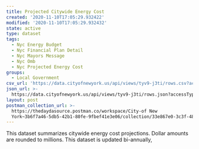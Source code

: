 ```yaml
---
title: Projected Citywide Energy Cost
created: '2020-11-10T17:05:29.932422'
modified: '2020-11-10T17:05:29.932432'
state: active
type: dataset
tags:
  - Nyc Energy Budget
  - Nyc Financial Plan Detail
  - Nyc Mayors Message
  - Nyc Omb
  - Nyc Projected Energy Cost
groups:
  - Local Government
csv_url: 'https://data.cityofnewyork.us/api/views/tyv9-j3ti/rows.csv?accessType=DOWNLOAD'
json_url: >-
  https://data.cityofnewyork.us/api/views/tyv9-j3ti/rows.json?accessType=DOWNLOAD
layout: post
postman_collection_url: >-
  https://thedaydasource.postman.co/workspace/City-of New
  York~3b6f7a46-5db5-42b1-80fe-9fbef41e3e06/collection/33e867e0-3c3f-480b-a6f5-2a717b9ddab8
---
```

This dataset summarizes  citywide energy cost projections.  Dollar amounts are rounded to millions.  This dataset is updated bi-annually,
